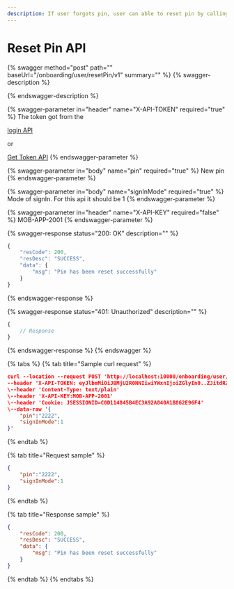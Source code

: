 ```yaml
---
description: If user forgots pin, user can able to reset pin by calling this API
---
```


# Reset Pin API

{% swagger method="post" path="" baseUrl="<domain>/onboarding/user/resetPin/v1" summary="" %}
{% swagger-description %}

{% endswagger-description %}

{% swagger-parameter in="header" name="X-API-TOKEN" required="true" %}
The token got from the

[login API](login-api.md)

or

[Get Token API](../../../../../market-place/api-specification/get-token-api.md)
{% endswagger-parameter %}

{% swagger-parameter in="body" name="pin" required="true" %}
New pin
{% endswagger-parameter %}

{% swagger-parameter in="body" name="signInMode" required="true" %}
Mode of signIn. For this api it should be 1
{% endswagger-parameter %}

{% swagger-parameter in="header" name="X-API-KEY" required="false" %}
MOB-APP-2001
{% endswagger-parameter %}

{% swagger-response status="200: OK" description="" %}
```javascript
{
    "resCode": 200,
    "resDesc": "SUCCESS",
    "data": {
        "msg": "Pin has been reset successfully"
    }
}
```
{% endswagger-response %}

{% swagger-response status="401: Unauthorized" description="" %}
```javascript
{
    // Response
}
```
{% endswagger-response %}
{% endswagger %}

{% tabs %}
{% tab title="Sample curl request" %}
```json
curl --location --request POST 'http://localhost:10000/onboarding/user/resetPin/v1' \
--header 'X-API-TOKEN: eyJlbmMiOiJBMjU2R0NNIiwiYWxnIjoiZGlyIn0..ZJitdRZXJMeJkxFz.PuV48dCHwNI8gt0u1p7wVo8MiLNgyC5BfCkz7Qvpn2NNzXHEgVsfhd4AAHyCq0-FpMHBd5_kR2yZw-fZ-ZQHIqgT-PUOy4H9w1OBDuw0jWfcRtPnT8BNV1bDO7OvVKBplVksyifTLIYX5zFu4HfmHXygEBvv11sL8WUVHyTH8QgLMHLu2qT7l0UBTGHD8pgcZeZAQFdEXPpkglbRVdOedUda7Am1-NSvPLch5s1vyxRNrlR--8xzlfE5munVeYp8ln6L1A.foUnrZNCjNqEcoA_6u9SOw'
\--header 'Content-Type: text/plain'
\--header 'X-API-KEY:MOB-APP-2001'
\--header 'Cookie: JSESSIONID=C0D114845B4EC3A92A840A1B862E96F4'
\--data-raw '{
    "pin":"2222",
    "signInMode":1
}'
```
{% endtab %}

{% tab title="Request sample" %}
```json
{
    "pin":"2222",
    "signInMode":1
}
```
{% endtab %}

{% tab title="Response sample" %}
```json
{
    "resCode": 200,
    "resDesc": "SUCCESS",
    "data": {
        "msg": "Pin has been reset successfully"
    }
}
```
{% endtab %}
{% endtabs %}

